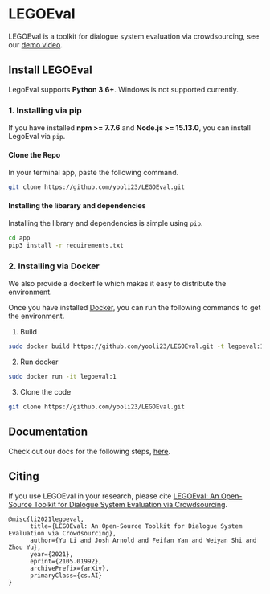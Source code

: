 # LEGOEval
LEGOEval is a toolkit for dialogue system evaluation via crowdsourcing, see our [demo video](https://www.youtube.com/watch?v=Dg6mafRGOpg&ab_channel=JoshArnold).

## Install LEGOEval
LegoEval supports **Python 3.6+**. Windows is not supported currently.

### 1. Installing via pip
If you have installed **npm >= 7.7.6** and **Node.js >= 15.13.0**, you can install LegoEval via `pip`.

#### Clone the Repo
In your terminal app, paste the following command.
```bash
git clone https://github.com/yooli23/LEGOEval.git
```
#### Installing the libarary and dependencies
Installing the library and dependencies is simple using `pip`.
```bash
cd app
pip3 install -r requirements.txt
```

### 2. Installing via Docker
We also provide a dockerfile which makes it easy to distribute the environment.

Once you have installed [Docker](https://docs.docker.com/get-docker/), you can run the following commands to get the environment.

1. Build
```bash
sudo docker build https://github.com/yooli23/LEGOEval.git -t legoeval:1
```

2. Run docker
```bash
sudo docker run -it legoeval:1
```

3. Clone the code
```bash
git clone https://github.com/yooli23/LEGOEval.git
```

## Documentation
Check out our docs for the following steps, [here](https://legodocs.herokuapp.com/).

## Citing
If you use LEGOEval in your research, please cite [LEGOEval: An Open-Source Toolkit for Dialogue System Evaluation via Crowdsourcing](https://arxiv.org/pdf/2105.01992.pdf).
```
@misc{li2021legoeval,
      title={LEGOEval: An Open-Source Toolkit for Dialogue System Evaluation via Crowdsourcing}, 
      author={Yu Li and Josh Arnold and Feifan Yan and Weiyan Shi and Zhou Yu},
      year={2021},
      eprint={2105.01992},
      archivePrefix={arXiv},
      primaryClass={cs.AI}
}
```
